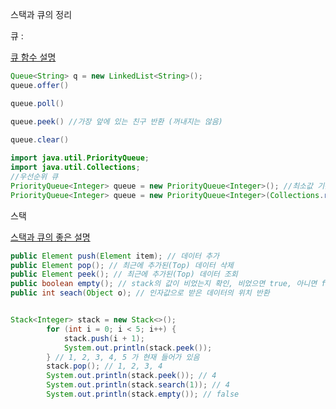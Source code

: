 스택과 큐의 정리



큐 : 

[큐 함수 설명](https://ehpub.co.kr/java-%ED%99%9C%EC%9A%A9-3-9-queue-%EC%9D%B8%ED%84%B0%ED%8E%98%EC%9D%B4%EC%8A%A4/)



```java
Queue<String> q = new LinkedList<String>();
queue.offer()

queue.poll()

queue.peek() //가장 앞에 있는 친구 반환 (꺼내지는 않음)

queue.clear()
 
import java.util.PriorityQueue;
import java.util.Collections;
//우선순위 큐
PriorityQueue<Integer> queue = new PriorityQueue<Integer>(); //최소값 기준 우선순위 큐
PriorityQueue<Integer> queue = new PriorityQueue<Integer>(Collections.reverseOrder()); //내림차순 기준 우선순위 큐
```



스택

[스택과 큐의 좋은 설명](https://pridiot.tistory.com/68)

```java
public Element push(Element item); // 데이터 추가
public Element pop(); // 최근에 추가된(Top) 데이터 삭제
public Element peek(); // 최근에 추가된(Top) 데이터 조회
public boolean empty(); // stack의 값이 비었는지 확인, 비었으면 true, 아니면 false
public int seach(Object o); // 인자값으로 받은 데이터의 위치 반환


Stack<Integer> stack = new Stack<>();
        for (int i = 0; i < 5; i++) {
            stack.push(i + 1);
            System.out.println(stack.peek());
        } // 1, 2, 3, 4, 5 가 현재 들어가 있음
        stack.pop(); // 1, 2, 3, 4
        System.out.println(stack.peek()); // 4
        System.out.println(stack.search(1)); // 4
        System.out.println(stack.empty()); // false
```

